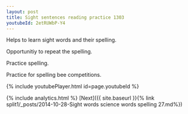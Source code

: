 ```yaml
---
layout: post
title: Sight sentences reading practice 1303
youtubeId: 2etRUWbP-Y4
---
```

 
 
Helps to learn sight words and their spelling.

Opportunitiy to repeat the spelling. 

Practice spelling. 
 
Practice for spelling bee competitions. 
 
{% include youtubePlayer.html id=page.youtubeId %}
 
 
{% include analytics.html %} 
[Next]({{ site.baseurl }}{% link  split1/_posts/2014-10-28-Sight words science words spelling 27.md%})
 
